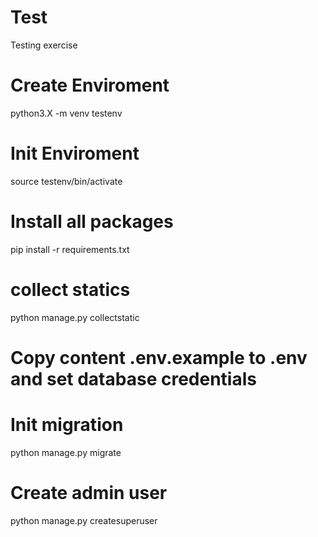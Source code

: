 # Test
Testing exercise

# Create Enviroment
python3.X -m venv testenv

# Init Enviroment
source testenv/bin/activate

# Install all packages
pip install -r requirements.txt

# collect statics
python manage.py collectstatic

# Copy content .env.example to .env and set database credentials
# Init migration
python manage.py migrate

# Create admin user
python manage.py createsuperuser